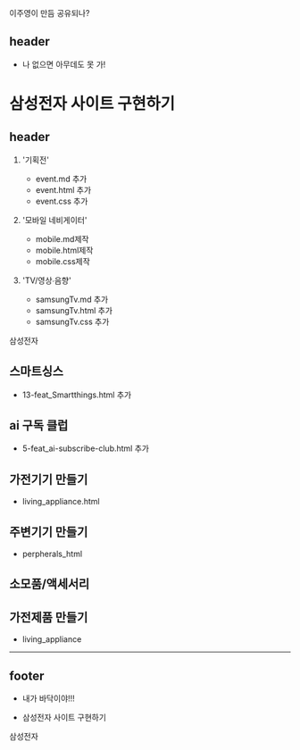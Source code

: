 


이주영이 만듬 공유되나?


## header

- 나 없으면 아무데도 못 가!


# 삼성전자 사이트 구현하기

## header

1. '기획전'
   - event.md 추가
   - event.html 추가
   - event.css 추가
2. '모바일 네비게이터'
   - mobile.md제작
   - mobile.html제작
   - mobile.css제작

3. 'TV/영상∙음향'
   - samsungTv.md 추가
   - samsungTv.html 추가
   - samsungTv.css 추가


삼성전자

## 스마트싱스

- 13-feat_Smartthings.html 추가

## ai 구독 클럽

- 5-feat_ai-subscribe-club.html 추가

## 가전기기 만들기
- living_appliance.html

## 주변기기 만들기
- perpherals_html

## 소모품/액세서리


## 가전제품 만들기
 - living_appliance 

----------------
## footer

- 내가 바닥이야!!!

- 삼성전자 사이트 구현하기




삼성전자



